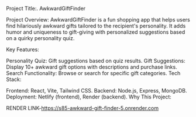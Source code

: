 Project Title:. AwkwardGiftFinder

Project Overview:
AwkwardGiftFinder is a fun shopping app that helps users find hilariously awkward gifts tailored to the recipient's personality. It adds humor and uniqueness to gift-giving with personalized suggestions based on a quirky personality quiz.

Key Features:

Personality Quiz: Gift suggestions based on quiz results.
Gift Suggestions: Display 10+ awkward gift options with descriptions and purchase links.
Search Functionality: Browse or search for specific gift categories.
Tech Stack:

Frontend: React, Vite, Tailwind CSS.
Backend: Node.js, Express, MongoDB.
Deployment: Netlify (frontend), Render (backend).
Why This Project:

RENDER LINK-https://s85-awkward-gift-finder-5.onrender.com
